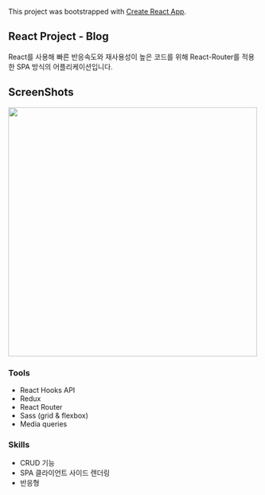 This project was bootstrapped with [Create React App](https://github.com/facebook/create-react-app).

## React Project - Blog

React를 사용해 빠른 반응속도와 재사용성이 높은 코드를 위해 React-Router를 적용한 SPA 방식의 어플리케이션입니다.

ScreenShots
----------------
<div>
<img width="500" src="./static/images/home.JPG">
</div>

### Tools

+ React Hooks API
+ Redux
+ React Router
+ Sass (grid & flexbox)
+ Media queries

### Skills

+ CRUD 기능
+ SPA 클라이언트 사이드 렌더링
+ 반응형